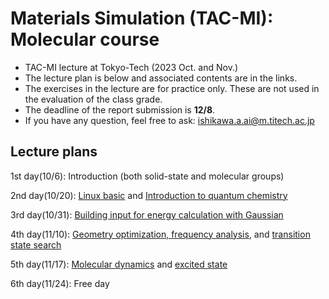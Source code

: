 # Materials Simulation (TAC-MI): Molecular course
* TAC-MI lecture at Tokyo-Tech (2023 Oct. and Nov.)
* The lecture plan is below and associated contents are in the links.
* The exercises in the lecture are for practice only. These are not used in the evaluation of the class grade.
* The deadline of the report submission is **12/8**.
* If you have any question, feel free to ask: ishikawa.a.ai@m.titech.ac.jp

## Lecture plans
1st day(10/6): Introduction (both solid-state and molecular groups)

2nd day(10/20): [Linux basic](./linux.md) and [Introduction to quantum chemistry](./theory.md)

3rd day(10/31): [Building input for energy calculation with Gaussian](./energy.md)

4th day(11/10): [Geometry optimization, frequency analysis](./optimization.md), and [transition state search](./transition_state.md)

5th day(11/17): [Molecular dynamics](./molecular_dynamics.md) and [excited state](./excited_state.md)

6th day(11/24): Free day
